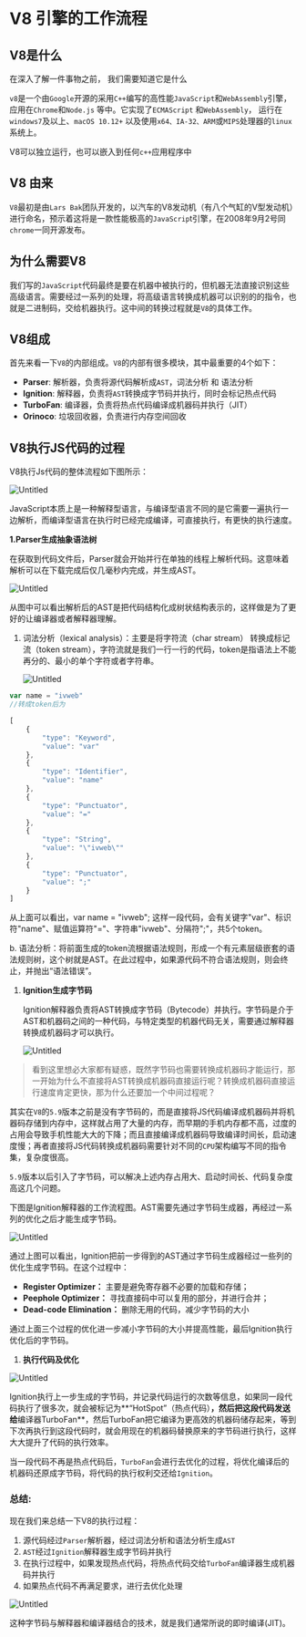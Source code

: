 # V8 引擎的工作流程

## **V8是什么**

在深入了解一件事物之前， 我们需要知道它是什么

`v8`是一个由`Google`开源的采用`C++`编写的高性能`JavaScript`和`WebAssembly`引擎，应用在`Chrome`和`Node.js` 等中。它实现了`ECMAScript` 和`WebAssembly`， 运行在`windows7`及以上、`macOS 10.12+` 以及使用`x64、IA-32、ARM`或`MIPS`处理器的`linux`系统上。

V8可以独立运行，也可以嵌入到任何`c++`应用程序中

## V8 由来

`V8`最初是由`Lars Bak`团队开发的，以汽车的V8发动机（有八个气缸的V型发动机）进行命名，预示着这将是一款性能极高的`JavaScrip`t引擎，在2008年9月2号同`chrome`一同开源发布。

## 为什么需要V8

我们写的`JavaScript`代码最终是要在机器中被执行的，但机器无法直接识别这些高级语言。需要经过一系列的处理，将高级语言转换成机器可以识别的的指令，也就是二进制码，交给机器执行。这中间的转换过程就是`V8`的具体工作。

## V8组成

首先来看一下`V8`的内部组成。`V8`的内部有很多模块，其中最重要的4个如下：

- **Parser**: 解析器，负责将源代码解析成`AST`，词法分析 和 语法分析
- **Ignition**: 解释器，负责将`AST`转换成字节码并执行，同时会标记热点代码
- **TurboFan**: 编译器，负责将热点代码编译成机器码并执行（JIT）
- **Orinoco**: 垃圾回收器，负责进行内存空间回收

## V8执行JS代码的过程

V8执行Js代码的整体流程如下图所示：

![Untitled](https://s3-us-west-2.amazonaws.com/secure.notion-static.com/a95d98fa-d851-48c3-9e49-f5ec4ad2f353/Untitled.png)

JavaScript本质上是一种解释型语言，与编译型语言不同的是它需要一遍执行一边解析，而编译型语言在执行时已经完成编译，可直接执行，有更快的执行速度。

**1.Parser生成抽象语法树**

在获取到代码文件后，Parser就会开始并行在单独的线程上解析代码。这意味着解析可以在下载完成后仅几毫秒内完成，并生成AST。

![Untitled](https://s3-us-west-2.amazonaws.com/secure.notion-static.com/5e14a937-7f6b-4c62-a5f9-797028462b4b/Untitled.png)

从图中可以看出解析后的AST是把代码结构化成树状结构表示的，这样做是为了更好的让编译器或者解释器理解。

1. 词法分析（lexical analysis）：主要是将字符流（char stream） 转换成标记流（token stream），字符流就是我们一行一行的代码，token是指语法上不能再分的、最小的单个字符或者字符串。
    
    ![Untitled](https://s3-us-west-2.amazonaws.com/secure.notion-static.com/961207e1-149c-4360-9cee-aff827ed15f3/Untitled.png)
    

```jsx
var name = "ivweb"
//转成token后为

[
    {
        "type": "Keyword",
        "value": "var"
    },
    {
        "type": "Identifier",
        "value": "name"
    },
    {
        "type": "Punctuator",
        "value": "="
    },
    {
        "type": "String",
        "value": "\"ivweb\""
    },
    {
        "type": "Punctuator",
        "value": ";"
    }
]
```

从上面可以看出，var name = "ivweb"; 这样一段代码，会有关键字"var"、标识符"name"、赋值运算符"="、字符串"ivweb"、分隔符";"，共5个token。

b. 语法分析：将前面生成的token流根据语法规则，形成一个有元素层级嵌套的语法规则树，这个树就是AST。在此过程中，如果源代码不符合语法规则，则会终止，并抛出“语法错误”。

1. **Ignition生成字节码**
    
    
    Ignition解释器负责将AST转换成字节码（Bytecode）并执行。字节码是介于AST和机器码之间的一种代码，与特定类型的机器代码无关，需要通过解释器转换成机器码才可以执行。
    
    ![Untitled](https://s3-us-west-2.amazonaws.com/secure.notion-static.com/be83d3d2-0349-44a9-925b-ed38d64aab07/Untitled.png)
    

> 看到这里想必大家都有疑惑，既然字节码也需要转换成机器码才能运行，那一开始为什么不直接将AST转换成机器码直接运行呢？转换成机器码直接运行速度肯定更快，那为什么还要加一个中间过程呢？
> 

其实在`V8`的`5.9`版本之前是没有字节码的，而是直接将JS代码编译成机器码并将机器码存储到内存中，这样就占用了大量的内存，而早期的手机内存都不高，过度的占用会导致手机性能大大的下降；而且直接编译成机器码导致编译时间长，启动速度慢；再者直接将JS代码转换成机器码需要针对不同的`CPU`架构编写不同的指令集，复杂度很高。

`5.9`版本以后引入了字节码，可以解决上述内存占用大、启动时间长、代码复杂度高这几个问题。

下图是Ignition解释器的工作流程图。AST需要先通过字节码生成器，再经过一系列的优化之后才能生成字节码。

![Untitled](https://s3-us-west-2.amazonaws.com/secure.notion-static.com/d2f1dbaa-6c83-479c-b582-79c74c5ab186/Untitled.png)

通过上图可以看出，Ignition把前一步得到的AST通过字节码生成器经过一些列的优化生成字节码。在这个过程中：

- **Register Optimizer：** 主要是避免寄存器不必要的加载和存储；
- **Peephole Optimizer：** 寻找直接码中可以复用的部分，并进行合并；
- **Dead-code Elimination：** 删除无用的代码，减少字节码的大小

通过上面三个过程的优化进一步减小字节码的大小并提高性能，最后Ignition执行优化后的字节码。

1. **执行代码及优化**

![Untitled](https://s3-us-west-2.amazonaws.com/secure.notion-static.com/e700585f-32ff-4dd2-9256-39c8f2645e36/Untitled.png)

Ignition执行上一步生成的字节码，并记录代码运行的次数等信息，如果同一段代码执行了很多次，就会被标记为**“HotSpot”（热点代码）**，然后把这段代码发送给**编译器TurboFan**，然后TurboFan把它编译为更高效的机器码储存起来，等到下次再执行到这段代码时，就会用现在的机器码替换原来的字节码进行执行，这样大大提升了代码的执行效率。

当一段代码不再是热点代码后，`TurboFan`会进行去优化的过程，将优化编译后的机器码还原成字节码，将代码的执行权利交还给`Ignition`。

### 总结:

现在我们来总结一下V8的执行过程：

1. 源代码经过`Parser`解析器，经过词法分析和语法分析生成`AST`
2. `AST`经过`Ignition`解释器生成字节码并执行
3. 在执行过程中，如果发现热点代码，将热点代码交给`TurboFan`编译器生成机器码并执行
4. 如果热点代码不再满足要求，进行去优化处理

![Untitled](https://s3-us-west-2.amazonaws.com/secure.notion-static.com/035c64fb-6f77-46dd-b2cd-f2fa71de9cc8/Untitled.png)

这种字节码与解释器和编译器结合的技术，就是我们通常所说的即时编译(JIT)。